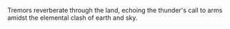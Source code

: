 Tremors reverberate through the land, echoing the thunder's call to arms amidst the elemental clash of earth and sky.